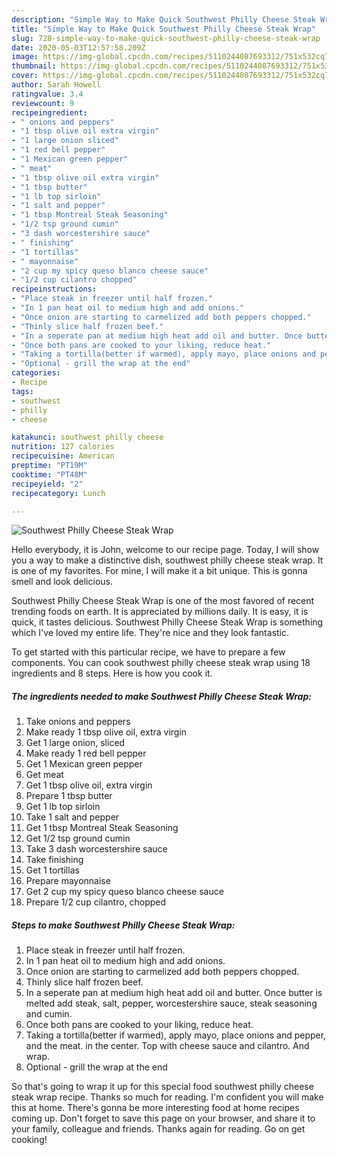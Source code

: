 ```yaml
---
description: "Simple Way to Make Quick Southwest Philly Cheese Steak Wrap"
title: "Simple Way to Make Quick Southwest Philly Cheese Steak Wrap"
slug: 728-simple-way-to-make-quick-southwest-philly-cheese-steak-wrap
date: 2020-05-03T12:57:58.209Z
image: https://img-global.cpcdn.com/recipes/5110244087693312/751x532cq70/southwest-philly-cheese-steak-wrap-recipe-main-photo.jpg
thumbnail: https://img-global.cpcdn.com/recipes/5110244087693312/751x532cq70/southwest-philly-cheese-steak-wrap-recipe-main-photo.jpg
cover: https://img-global.cpcdn.com/recipes/5110244087693312/751x532cq70/southwest-philly-cheese-steak-wrap-recipe-main-photo.jpg
author: Sarah Howell
ratingvalue: 3.4
reviewcount: 9
recipeingredient:
- " onions and peppers"
- "1 tbsp olive oil extra virgin"
- "1 large onion sliced"
- "1 red bell pepper"
- "1 Mexican green pepper"
- " meat"
- "1 tbsp olive oil extra virgin"
- "1 tbsp butter"
- "1 lb top sirloin"
- "1 salt and pepper"
- "1 tbsp Montreal Steak Seasoning"
- "1/2 tsp ground cumin"
- "3 dash worcestershire sauce"
- " finishing"
- "1 tortillas"
- " mayonnaise"
- "2 cup my spicy queso blanco cheese sauce"
- "1/2 cup cilantro chopped"
recipeinstructions:
- "Place steak in freezer until half frozen."
- "In 1 pan heat oil to medium high and add onions."
- "Once onion are starting to carmelized add both peppers chopped."
- "Thinly slice half frozen beef."
- "In a seperate pan at medium high heat add oil and butter. Once butter is melted add steak, salt, pepper, worcestershire sauce, steak seasoning and cumin."
- "Once both pans are cooked to your liking, reduce heat."
- "Taking a tortilla(better if warmed), apply mayo, place onions and pepper, and the meat. in the center. Top with cheese sauce and cilantro. And wrap."
- "Optional - grill the wrap at the end"
categories:
- Recipe
tags:
- southwest
- philly
- cheese

katakunci: southwest philly cheese 
nutrition: 127 calories
recipecuisine: American
preptime: "PT19M"
cooktime: "PT48M"
recipeyield: "2"
recipecategory: Lunch

---
```



![Southwest Philly Cheese Steak Wrap](https://img-global.cpcdn.com/recipes/5110244087693312/751x532cq70/southwest-philly-cheese-steak-wrap-recipe-main-photo.jpg)

Hello everybody, it is John, welcome to our recipe page. Today, I will show you a way to make a distinctive dish, southwest philly cheese steak wrap. It is one of my favorites. For mine, I will make it a bit unique. This is gonna smell and look delicious.

Southwest Philly Cheese Steak Wrap is one of the most favored of recent trending foods on earth. It is appreciated by millions daily. It is easy, it is quick, it tastes delicious. Southwest Philly Cheese Steak Wrap is something which I've loved my entire life. They're nice and they look fantastic.




To get started with this particular recipe, we have to prepare a few components. You can cook southwest philly cheese steak wrap using 18 ingredients and 8 steps. Here is how you cook it.

<!--inarticleads1-->

##### The ingredients needed to make Southwest Philly Cheese Steak Wrap:

1. Take  onions and peppers
1. Make ready 1 tbsp olive oil, extra virgin
1. Get 1 large onion, sliced
1. Make ready 1 red bell pepper
1. Get 1 Mexican green pepper
1. Get  meat
1. Get 1 tbsp olive oil, extra virgin
1. Prepare 1 tbsp butter
1. Get 1 lb top sirloin
1. Take 1 salt and pepper
1. Get 1 tbsp Montreal Steak Seasoning
1. Get 1/2 tsp ground cumin
1. Take 3 dash worcestershire sauce
1. Take  finishing
1. Get 1 tortillas
1. Prepare  mayonnaise
1. Get 2 cup my spicy queso blanco cheese sauce
1. Prepare 1/2 cup cilantro, chopped




<!--inarticleads2-->

##### Steps to make Southwest Philly Cheese Steak Wrap:

1. Place steak in freezer until half frozen.
1. In 1 pan heat oil to medium high and add onions.
1. Once onion are starting to carmelized add both peppers chopped.
1. Thinly slice half frozen beef.
1. In a seperate pan at medium high heat add oil and butter. Once butter is melted add steak, salt, pepper, worcestershire sauce, steak seasoning and cumin.
1. Once both pans are cooked to your liking, reduce heat.
1. Taking a tortilla(better if warmed), apply mayo, place onions and pepper, and the meat. in the center. Top with cheese sauce and cilantro. And wrap.
1. Optional - grill the wrap at the end




So that's going to wrap it up for this special food southwest philly cheese steak wrap recipe. Thanks so much for reading. I'm confident you will make this at home. There's gonna be more interesting food at home recipes coming up. Don't forget to save this page on your browser, and share it to your family, colleague and friends. Thanks again for reading. Go on get cooking!
